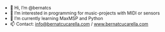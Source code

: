 - 👋 Hi, I’m @bernatcs
- 👀 I’m interested in programming for music-projects with MIDI or sensors
- 🌱 I’m currently learning MaxMSP and Python
- 📫 Contact: info@bernatcucarella.com / www.bernatcucarella.com

<!---
bernatcs/bernatcs is a ✨ special ✨ repository because its `README.md` (this file) appears on your GitHub profile.
You can click the Preview link to take a look at your changes.
--->
